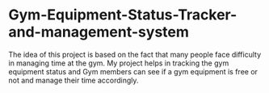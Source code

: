 # Gym-Equipment-Status-Tracker-and-management-system
The idea of this project is based on the fact that many people face difficulty in managing time at the gym. My project helps in tracking the gym equipment status and Gym members can see if a gym equipment is free or not and manage their time accordingly.
